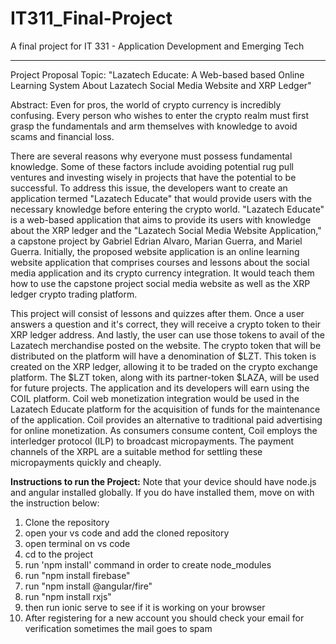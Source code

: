 # IT311_Final-Project

A final project for IT 331 - Application Development and Emerging Tech

---

Project Proposal Topic: "Lazatech Educate: A Web-based based Online Learning System About Lazatech Social Media Website and XRP Ledger"

Abstract:
Even for pros, the world of crypto currency is incredibly confusing. Every person who wishes to enter the crypto realm must first grasp the fundamentals and arm themselves with knowledge to avoid scams and financial loss.
 
There are several reasons why everyone must possess fundamental knowledge. Some of these factors include avoiding potential rug pull ventures and investing wisely in projects that have the potential to be successful. To address this issue, the developers want to create an application termed "Lazatech Educate" that would provide users with the necessary knowledge before entering the crypto world. "Lazatech Educate" is a web-based application that aims to provide its users with knowledge about the XRP ledger and the "Lazatech Social Media Website Application," a capstone project by Gabriel Edrian Alvaro, Marian Guerra, and Mariel Guerra. Initially, the proposed website application is an online learning website application that comprises courses and lessons about the social media application and its crypto currency integration. It would teach them how to use the capstone project social media website as well as the XRP ledger crypto trading platform.
 
This project will consist of lessons and quizzes after them. Once a user answers a question and it's correct, they will receive a crypto token to their XRP ledger address. And lastly, the user can use those tokens to avail of the Lazatech merchandise posted on the website. The crypto token that will be distributed on the platform will have a denomination of $LZT. This token is created on the XRP ledger, allowing it to be traded on the crypto exchange platform. The $LZT token, along with its partner-token $LAZA, will be used for future projects. The application and its developers will earn using the COIL platform. Coil web monetization integration would be used in the Lazatech Educate platform for the acquisition of funds for the maintenance of the application. Coil provides an alternative to traditional paid advertising for online monetization. As consumers consume content, Coil employs the interledger protocol (ILP) to broadcast micropayments. The payment channels of the XRPL are a suitable method for settling these micropayments quickly and cheaply.
 
**Instructions to run the Project:**
Note that your device should have node.js and angular installed globally. If you do have installed them, move on with the instruction below:

1. Clone the repository
2. open your vs code and add the cloned repository
3. open terminal on vs code
4. cd to the project
5. run 'npm install' command in order to create node_modules
6. run "npm install firebase"
7. run "npm install @angular/fire"
8. run "npm install rxjs"
9. then run ionic serve to see if it is working on your browser
10. After registering for a new account you should check your email for verification sometimes the mail goes to spam
